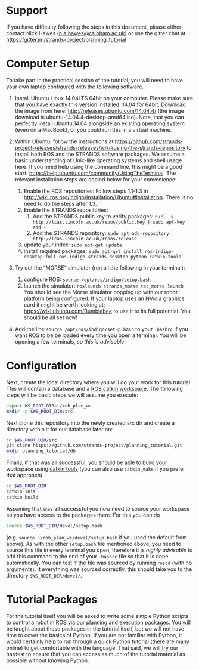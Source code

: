 # Support

If you have difficulty following the steps in this document, please either contact Nick Hawes (n.a.hawes@cs.bham.ac.uk) or use the gitter chat at https://gitter.im/strands-project/planning_tutorial

# Computer Setup 

To take part in the practical session of the tutorial, you will need to have your own laptop configured with the following software.

1. Install Ubuntu Linux 14.04LTS 64bit on your computer. Please make sure that you have exactly this version installed: 14.04 for 64bit. Download the image from here: http://releases.ubuntu.com/14.04.4/ (the image download is ubuntu-14.04.4-desktop-amd64.iso). Note, that you can perfectly install Ubuntu 14.04 alongside an existing operating system (even on a MacBook), or you could run this in a virtual machine.

2. Within Ubuntu, follow the instructions at https://github.com/strands-project-releases/strands-releases/wiki#using-the-strands-repository to install both ROS and the STRANDS software packages. We assume a basic understanding of Unix-like operating systems and shell usage here. If you need help using the command line, this might be a good start: https://help.ubuntu.com/community/UsingTheTerminal. 
The relevant installation steps are copied below for your convenience:
    1. Enable the ROS repositories: Follow steps 1.1-1.3 in http://wiki.ros.org/indigo/Installation/Ubuntu#Installation. There is no need to do the steps after 1.3.
    2. Enable the STRANDS repositories:
        1. Add the STRANDS public key to verify packages:
       `curl -s http://lcas.lincoln.ac.uk/repos/public.key | sudo apt-key add -`
        2. Add the STRANDS repository: `sudo apt-add-repository http://lcas.lincoln.ac.uk/repos/release`
    3. update your index: `sudo apt-get update`
    4. install required packages: `sudo apt-get install ros-indigo-desktop-full ros-indigo-strands-desktop python-catkin-tools`

3. Try out the “MORSE” simulator (run all the following in your terminal): 
    1. configure ROS: `source /opt/ros/indigo/setup.bash`
    2. launch the simulator: `roslaunch strands_morse tsc_morse.launch`
    You should see the Morse simulator popping up with our robot platform being configured. 
If your laptop uses an NVidia graphics card it might be worth looking at: https://wiki.ubuntu.com/Bumblebee to use it to its full potential.
You should be all set now!

4. Add the line `source /opt/ros/indigo/setup.bash` to your `.bashrc` if you want ROS to be be loaded every time you open a terminal. You will be opening a few terminals, *so this is advisable*.

# Configuration

Next, create the local directory where you will do your work for this tutorial. This will contain a database and a [ROS catkin workspace](http://wiki.ros.org/catkin). The following steps will be basic steps we will assume you execute:

```bash
export WS_ROOT_DIR=~/rob_plan_ws
mkdir -p $WS_ROOT_DIR/src
```

Next clone this repository into the newly created src dir and create a directory within it for our database later on:

```bash
cd $WS_ROOT_DIR/src
git clone https://github.com/strands-project/planning_tutorial.git
mkdir planning_tutorial/db
```

Finally, if that was all successful, you should be able to build your workspace using [catkin tools](http://catkin-tools.readthedocs.io) (you can also use `catkin_make` if you prefer that approach).

```bash
cd $WS_ROOT_DIR
catkin init
catkin build
```

Assuming that was all successful you now need to source your workspace so you have access to the packages there. For this you can do 

```bash
source $WS_ROOT_DIR/devel/setup.bash
```

(e.g. `source ~/rob_plan_ws/devel/setup.bash` if you used the default from above). As with the other `setup.bash` file mentioned above, you need to source this file in every terminal you open, therefore it is *highly advisable* to add this command to the end of your `.bashrc` file so that it is done automatically. You can test if the file was sourced by running `roscd` (with no arguments). It everything was sourced correctly, this should take you to the directory `$WS_ROOT_DIR/devel/`.


# Tutorial Packages

For the tutorial itself you will be asked to write some simple Python scripts to control a robot in ROS via our planning and execution packages. You will be taught about these packages in the tutorial itself, but  we will not have time to cover the basics of Python. If you are not familiar with Python, it would certainly help to run through a quick Python tutorial (there are many online) to get comfortable with the language. That said, we will try our hardest to ensure that you can access as much of the tutorial material as possible without knowing Python. 


